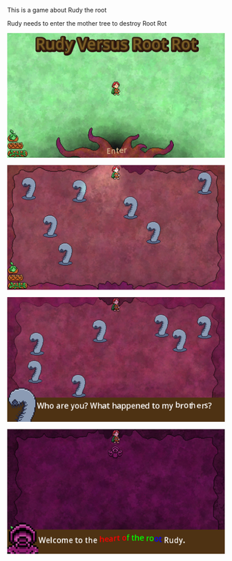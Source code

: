 This is a game about Rudy the root

Rudy needs to enter the mother tree to destroy Root Rot

![](Assets/Screenshots/menu.png)

![](Assets/Screenshots/level1.png)

![](Assets/Screenshots/level2.png)

![](Assets/Screenshots/boss.png)
